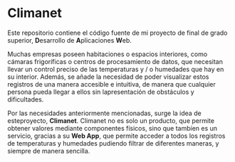 <h1>Climanet</h1>

Este repositorio contiene el código fuente de mi proyecto de final de grado superior, <b>D</b>esarrollo de <b>A</b>plicaciones <b>W</b>eb.

Muchas empresas poseen habitaciones o espacios interiores, como cámaras frigoríficas o centros de procesamiento de datos, que necesitan llevar un control preciso de las temperaturas y / o humedades que hay en su interior. Además, se añade la necesidad de poder visualizar estos registros de una manera accesible e intuitiva, de manera que cualquier persona pueda llegar a ellos sin lapresentación de obstáculos y dificultades. 

Por las necesidades anteriormente mencionadas, surge la idea de esteproyecto, <b>Climanet</b>. Climanet no es solo un producto, que permite obtener valores mediante componentes físicos, sino que tambíen es un servicio, gracias a su <b>Web App</b>, que permite acceder a todos los registros de temperaturas y humedades pudiendo filtrar de diferentes maneras, y siempre de manera sencilla.
